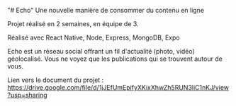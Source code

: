 "# Echo" 
Une nouvelle manière de consommer du contenu en ligne

Projet réalisé en 2 semaines, en équipe de 3.

Réalisé avec React Native, Node, Express, MongoDB, Expo

Echo est un réseau social offrant un fil d'actualité (photo, vidéo) géolocalisé. Vous ne voyez que les publications qui se trouvent autour de vous. 

Lien vers le document du projet : https://drive.google.com/file/d/1jJEfUmEpifyXKixXhwZh5RUN3liC1nKJ/view?usp=sharing
